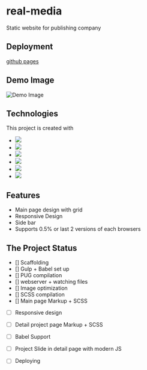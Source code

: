 # real-media
Static website for publishing company
## Deployment

[github pages](https://hyunchoitan.github.io/real-media/)

## Demo Image

![Demo Image]()

## Technologies

This project is created with 
* <img src = "https://img.shields.io/badge/-HTML5-E34F26?style=flat&logo=html5&logoColor=white"> 
* <img src = "https://img.shields.io/badge/-CSS3-1572B6?style=flat&logo=css3&logoColor=white">
* <img src="https://img.shields.io/badge/-Sass-cc6699?style=flat&logo=sass&logoColor=ffffff">
* <img src="https://img.shields.io/badge/-Gulp-cf4647?style=flat&logo=gulp&logoColor=ffffff">
* <img src="https://img.shields.io/badge/-Babel-F9DC3E?style=flat&logo=babel&logoColor=ffffff">
* <img src="https://img.shields.io/badge/-PUG-A86454?style=flat/">
## Features


* Main page design with grid
* Responsive Design
* Side bar
* Supports 0.5% or last 2 versions of each browsers

## The Project Status


- [] Scaffolding
- [] Gulp + Babel set up
- [] PUG compilation
- [] webserver + watching files
- [] Image optimization
- [] SCSS compilation
- [] Main page Markup + SCSS
- [ ] Responsive design
- [ ] Detail project page Markup + SCSS
- [ ] Babel Support
- [ ] Project Slide in detail page with modern JS
- [ ] Deploying
 
